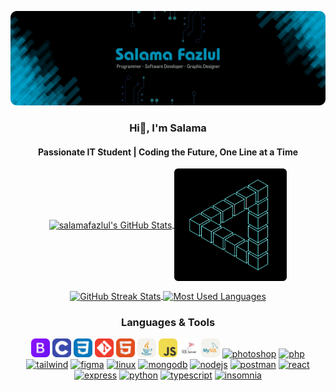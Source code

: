 
<a href="https://github.com/salamafazlul"><img src="https://github.com/salamafazlul/salamafazlul/blob/main/assets/banner.png" /></a>
<h3 align="center">Hi👋, I'm Salama</h3>
<h4 align="center">Passionate IT Student | Coding the Future, One Line at a Time </h4>
<p align="center">
  <a href="https://github.com/salamafazlul">
    <img align="center" height="180em" src="https://github-readme-stats.vercel.app/api?username=salamafazlul&count_private=true&hide_border=true&show_icons=true&line_height=20&title_color=00aeff&icon_color=ffffff&text_color=D3D3D3&bg_color=0,02344d,000000" alt="salamafazlul's GitHub Stats"/>
  </a>
  <a href="https://github.com/salamafazlul">
    <img align="center" height="180em" src="https://github.com/salamafazlul/salamafazlul/blob/main/assets/stat.gif" alt="Gif"/>
  </a>
</p>
<p align="center">
  <a href="https://github.com/salamafazlul">
    <img align="center" height="160em" src="https://github-readme-streak-stats.herokuapp.com?user=salamafazlul&count_private=true&theme=algolia&hide_border=true&ring=00aeff&fire=0081bd&text_color=D3D3D3&currStreakLabel=C3C3C3&background=000000" alt="GitHub Streak Stats"/>
  </a>
  <a href="https://github.com/salamafazlul">
    <img align="center" height="160em" src="https://github-readme-stats.vercel.app/api/top-langs/?username=salamafazlul&layout=compact&langs_count=10&theme=algolia&exclude_repo=&v=10&hide_border=true&title_color=00aeff&icon_color=2234AE&text_color=D3D3D3&bg_color=0,000000,02344d&hide_progress=true" alt="Most Used Languages"/>
</a>
</p>

<h3 align="center">Languages & Tools</h3>
<p align="center">
  <a href="https://getbootstrap.com" target="_blank" rel="noreferrer"><img src="https://github.com/tandpfun/skill-icons/blob/main/icons/Bootstrap.svg" alt="bootstrap" width="30" height="30"/></a>
  <a href="https://www.cprogramming.com/" target="_blank" rel="noreferrer"><img src="https://github.com/tandpfun/skill-icons/blob/main/icons/C.svg" alt="c" width="30" height="30"/></a>
  <a href="https://www.w3schools.com/css/" target="_blank" rel="noreferrer"><img src="https://github.com/tandpfun/skill-icons/blob/main/icons/CSS.svg" alt="css3" width="30" height="30"/></a>
  <a href="https://git-scm.com/" target="_blank" rel="noreferrer"><img src="https://github.com/tandpfun/skill-icons/blob/main/icons/Git.svg" alt="git" width="30" height="30"/></a>
  <a href="https://www.w3.org/html/" target="_blank" rel="noreferrer"><img src="https://github.com/tandpfun/skill-icons/blob/main/icons/HTML.svg" alt="html5" width="30" height="30"/></a>
  <a href="https://www.java.com" target="_blank" rel="noreferrer"><img src="https://github.com/tandpfun/skill-icons/blob/main/icons/Java-Light.svg" alt="java" width="30" height="30"/></a>
  <a href="https://developer.mozilla.org/en-US/docs/Web/JavaScript" target="_blank" rel="noreferrer"><img src="https://github.com/tandpfun/skill-icons/blob/main/icons/JavaScript.svg" alt="javascript" width="30" height="30"/></a>
  <a href="https://www.microsoft.com/en-us/sql-server" target="_blank" rel="noreferrer"><img src="https://github.com/Scar1109/skill-icons/blob/Scar1109/icons/microsoftSQL.svg" alt="mssql" width="30" height="30"/></a>
  <a href="https://www.mysql.com/" target="_blank" rel="noreferrer"><img src="https://github.com/tandpfun/skill-icons/blob/main/icons/MySQL-Light.svg" alt="mysql" width="30" height="30"/></a>
  <a href="https://www.photoshop.com/en" target="_blank" rel="noreferrer"><img src="https://github.com/Scar1109/skill-icons/blob/Scar1109/icons/Photoshop.svg" alt="photoshop" width="30" height="30"/></a>
  <a href="https://www.php.net" target="_blank" rel="noreferrer"><img src="https://github.com/Scar1109/skill-icons/blob/Scar1109/icons/PHP-Light.svg" alt="php" width="30" height="30"/></a>
  <a href="https://tailwindcss.com/" target="_blank" rel="noreferrer"><img src="https://github.com/Scar1109/skill-icons/blob/Scar1109/icons/TailwindCSS-Light.svg" alt="tailwind" width="30" height="30"/></a>
  <a href="https://www.figma.com/" target="_blank" rel="noreferrer"><img src="https://github.com/Scar1109/skill-icons/blob/main/icons/Figma-Light.svg" alt="figma" width="30" height="30"/></a>
  <a href="https://www.linux.org/" target="_blank" rel="noreferrer"><img src="https://github.com/Scar1109/skill-icons/blob/main/icons/Linux-Light.svg" alt="linux" width="30" height="30"/></a>
  <a href="https://www.mongodb.com/" target="_blank" rel="noreferrer"><img src="https://github.com/Scar1109/skill-icons/blob/main/icons/MongoDB.svg" alt="mongodb" width="30" height="30"/></a>
  <a href="https://nodejs.org" target="_blank" rel="noreferrer"><img src="https://github.com/Scar1109/skill-icons/blob/main/icons/NodeJS-Light.svg" alt="nodejs" width="30" height="30"/></a>
  <a href="https://postman.com" target="_blank" rel="noreferrer"><img src="https://github.com/Scar1109/skill-icons/blob/main/icons/Postman.svg" alt="postman" width="30" height="30"/></a>
  <a href="https://reactjs.org/" target="_blank" rel="noreferrer"><img src="https://github.com/Scar1109/skill-icons/blob/main/icons/React-Light.svg" alt="react" width="30" height="30"/></a>
  <a href="https://expressjs.com" target="_blank" rel="noreferrer"><img src="https://github.com/Scar1109/skill-icons/blob/main/icons/ExpressJS-Light.svg" alt="express" width="30" height="30"/></a>
  <a href="https://www.python.org" target="_blank" rel="noreferrer"><img src="https://github.com/Scar1109/skill-icons/blob/main/icons/Python-Light.svg" alt="python" width="30" height="30"/></a>
  <a href="https://www.typescriptlang.org/" target="_blank" rel="noreferrer"><img src="https://github.com/Scar1109/skill-icons/blob/main/icons/TypeScript.svg" alt="typescript" width="30" height="30"/></a>
  <a href="https://insomnia.rest/" target="_blank" rel="noreferrer"><img src="https://www.svgrepo.com/show/353904/insomnia.svg" alt="insomnia" width="30" height="30"/></a>
</p>

